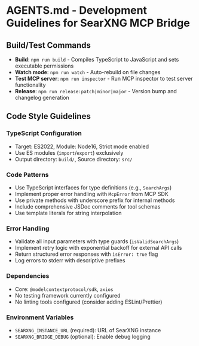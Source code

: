 # AGENTS.md - Development Guidelines for SearXNG MCP Bridge

## Build/Test Commands

- **Build**: `npm run build` - Compiles TypeScript to JavaScript and sets executable permissions
- **Watch mode**: `npm run watch` - Auto-rebuild on file changes
- **Test MCP server**: `npm run inspector` - Run MCP inspector to test server functionality
- **Release**: `npm run release:patch|minor|major` - Version bump and changelog generation

## Code Style Guidelines

### TypeScript Configuration
- Target: ES2022, Module: Node16, Strict mode enabled
- Use ES modules (`import`/`export`) exclusively
- Output directory: `build/`, Source directory: `src/`

### Code Patterns
- Use TypeScript interfaces for type definitions (e.g., `SearchArgs`)
- Implement proper error handling with `McpError` from MCP SDK
- Use private methods with underscore prefix for internal methods
- Include comprehensive JSDoc comments for tool schemas
- Use template literals for string interpolation

### Error Handling
- Validate all input parameters with type guards (`isValidSearchArgs`)
- Implement retry logic with exponential backoff for external API calls
- Return structured error responses with `isError: true` flag
- Log errors to stderr with descriptive prefixes

### Dependencies
- Core: `@modelcontextprotocol/sdk`, `axios`
- No testing framework currently configured
- No linting tools configured (consider adding ESLint/Prettier)

### Environment Variables
- `SEARXNG_INSTANCE_URL` (required): URL of SearXNG instance
- `SEARXNG_BRIDGE_DEBUG` (optional): Enable debug logging